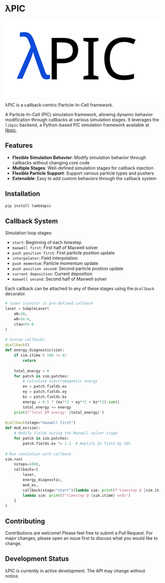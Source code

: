 # λPIC

![λPIC](lambdaPIC.svg)

λPIC is a callback-centric Particle-In-Cell framework.

A Particle-In-Cell (PIC) simulation framework, allowing dynamic behavior modification through callbacks at various simulation stages. It leverages the `libpic` backend, a Python-based PIC simulation framework available at [libpic](https://github.com/xsgeng/libpic).

## Features

- **Flexible Simulation Behavior**: Modify simulation behavior through callbacks without changing core code
- **Multiple Stages**: Well-defined simulation stages for callback injection
- **Flexible Particle Support**: Support various particle types and pushers
- **Extensible**: Easy to add custom behaviors through the callback system

## Installation

```bash
pip install lambdapic
```

## Callback System

Simulation loop stages:

- `start`: Beginning of each timestep
- `maxwell first`: First half of Maxwell solver
- `push position first`: First particle position update
- `interpolator`: Field interpolation
- `push momentum`: Particle momentum update
- `push position second`: Second particle position update
- `current deposition`: Current deposition
- `maxwell second`: Second half of Maxwell solver

Each callback can be attached to any of these stages using the `@callback` decorator.

```python
# laser injector is pre-defined callback
laser = SimpleLaser(
    a0=10,
    w0=5e-6,
    ctau=5e-6
)

# Custom callbacks
@callback()
def energy_diagnostic(sim):
    if sim.itime % 100 != 0:
        return

    total_energy = 0
    for patch in sim.patches:
        # Calculate electromagnetic energy
        ex = patch.fields.ex
        ey = patch.fields.ey
        bz = patch.fields.bz
        energy = 0.5 * (ex**2 + ey**2 + bz**2).sum()
        total_energy += energy
    print(f"Total EM energy: {total_energy}")

@callback(stage="maxwell first")
def mod_ex(sim):
    # Modify fields during the Maxwell solver stage
    for patch in sim.patches:
        patch.fields.ex *= 1.1  # Amplify Ex field by 10%

# Run simulation with callback
sim.run(
    nsteps=1000, 
    callbacks=[
        laser,
        energy_diagnostic,
        mod_ex, 
        callback(stage="start")(lambda sim: print(f"timestep @ {sim.itime} starts")),
        lambda sim: print(f"timestep @ {sim.itime} ends")
    ]
)
```


## Contributing

Contributions are welcome! Please feel free to submit a Pull Request. For major changes, please open an issue first to discuss what you would like to change.

## Development Status

λPIC is currently in active development. The API may change without notice.
